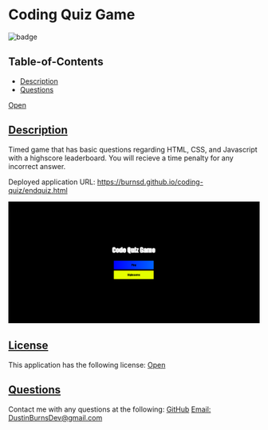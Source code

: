 
  # Coding Quiz Game
  
![badge](https://img.shields.io/badge/license-Open-blue)
  
  ## Table-of-Contents
  * [Description](#description)
  * [Questions](#questions)

[Open](https://choosealicense.com/licenses/Open)

 
  ## [Description](#table-of-contents)
  Timed game that has  basic questions regarding HTML, CSS, and Javascript with a highscore leaderboard. You will recieve a time penalty for any incorrect answer. 

  Deployed application URL: https://burnsd.github.io/coding-quiz/endquiz.html

  ![Screenshot](/assets/images/code-quiz.png)
  ## [License](#table-of-contents)
  This application has the following license:
  [Open](https://choosealicense.com/licenses/Open)
    
  ## [Questions](#table-of-contents)
  Contact me with any questions at the following:
  [GitHub](https://github.com/BurnsD)
  [Email: DustinBurnsDev@gmail.com](mailto:DustinBurnsDev@gmail.com)
  
